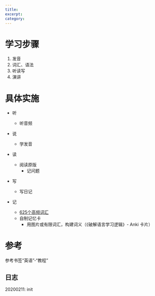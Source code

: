 ```yaml
---
title: 
excerpt: 
category: 
---
```


# 学习步骤

1. 发音
2. 词汇、语法
3. 听读写
4. 演讲

# 具体实施

- 听
  - 听音频

- 说
  - 学发音

- 读
  - 阅读原版
    - 记问题

- 写
  - 写日记
- 记
  - [625个高频词汇](https://blog.fluent-forever.com/base-vocabulary-list/)
  - 自制记忆卡
    - 用图片或有限词汇，构建词义（《破解语言学习逻辑》- Anki 卡片）

# 参考

参考书签“英语”-“教程”

## 日志

20200211: init